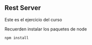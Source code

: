 ## Rest Server

Este es el ejercicio del curso


Recuerden instalar los paquetes de node

```
npm install
```